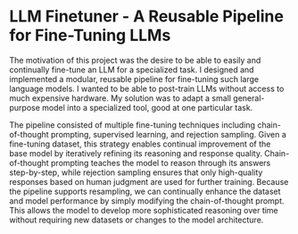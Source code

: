 # LLM Finetuner - A Reusable Pipeline for Fine-Tuning LLMs

The motivation of this project was the desire to be able to easily and continually fine-tune an LLM for a specialized task. I designed and implemented a modular, reusable pipeline for fine-tuning such large language models. I wanted to be able to post-train LLMs without access to much expensive hardware. My solution was to adapt a small general-purpose model into a specialized tool, good at one particular task.

The pipeline consisted of multiple fine-tuning techniques including chain-of-thought prompting, supervised learning, and rejection sampling. Given a fine-tuning dataset, this strategy enables continual improvement of the base model by iteratively refining its reasoning and response quality. Chain-of-thought prompting teaches the model to reason through its answers step-by-step, while rejection sampling ensures that only high-quality responses based on human judgment are used for further training. Because the pipeline supports resampling, we can continually enhance the dataset and model performance by simply modifying the chain-of-thought prompt. This allows the model to develop more sophisticated reasoning over time without requiring new datasets or changes to the model architecture.
